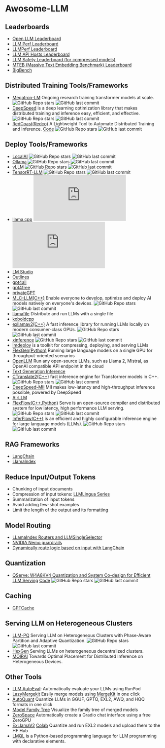 # Awosome-LLM
## Leaderboards
- [Open LLM Leaderboard](https://huggingface.co/spaces/HuggingFaceH4/open_llm_leaderboard)
- [LLM Perf Leaderboard](https://huggingface.co/spaces/optimum/llm-perf-leaderboard)
- [LLMPerf Leaderboard](https://github.com/ray-project/llmperf-leaderboard)
- [LLM API Hosts Leaderboard](https://artificialanalysis.ai/leaderboards/hosts)
- [LLM Safety Leaderboard (for compressed models)](https://huggingface.co/spaces/AI-Secure/llm-trustworthy-leaderboard)
- [MTEB (Massive Text Embedding Benchmark) Leaderboard](https://huggingface.co/spaces/mteb/leaderboard)
- [BigBench](https://github.com/google/BIG-bench)

## Distributed Training Tools/Frameworks
- [Megatron-LM](https://github.com/NVIDIA/Megatron-LM) Ongoing research training transformer models at scale.  ![GitHub Repo stars](https://img.shields.io/github/stars/NVIDIA/Megatron-LM) ![GitHub last commit](https://img.shields.io/github/last-commit/NVIDIA/Megatron-LM)
- [DeepSpeed](https://github.com/microsoft/DeepSpeed) is a deep learning optimization library that makes distributed training and inference easy, efficient, and effective.  ![GitHub Repo stars](https://img.shields.io/github/stars/microsoft/DeepSpeed) ![GitHub last commit](https://img.shields.io/github/last-commit/microsoft/DeepSpeed)
- [RedCoast(Redco)](https://arxiv.org/pdf/2310.16355) A Lightweight Tool to Automate Distributed Training and Inference. [Code](https://github.com/tanyuqian/redco)  ![GitHub Repo stars](https://img.shields.io/github/stars/tanyuqian/redco) ![GitHub last commit](https://img.shields.io/github/last-commit/tanyuqian/redco)

## Deploy Tools/Frameworks
- [LocalAI](https://github.com/mudler/LocalAI) ![GitHub Repo stars](https://img.shields.io/github/stars/mudler/LocalAI) ![GitHub last commit](https://img.shields.io/github/last-commit/mudler/LocalAI)
- [Ollama](https://github.com/ollama/ollama) ![GitHub Repo stars](https://img.shields.io/github/stars/ollama/ollama) ![GitHub last commit](https://img.shields.io/github/last-commit/ollama/ollama)
- [vLLM](https://github.com/vllm-project/vllm) ![GitHub Repo stars](https://img.shields.io/github/stars/vllm-project/vllm) ![GitHub last commit](https://img.shields.io/github/last-commit/vllm-project/vllm)
- [TensorRT-LLM](https://github.com/NVIDIA/TensorRT-LLM) ![GitHub Repo stars](https://img.shields.io/github/stars/NVIDIA/TensorRT-LLM) ![GitHub last commit](https://img.shields.io/github/last-commit/NVIDIA/TensorRT-LLM)
- [llama.cpp](https://github.com/ggerganov/llama.cpp) ![GitHub Repo stars](https://img.shields.io/github/stars/ggerganov/llama.cpp) ![GitHub last commit](https://img.shields.io/github/last-commit/ggerganov/llama.cpp)
- [LM Studio](https://github.com/lmstudio-ai) 
- [Outlines](https://github.com/outlines-dev/outlines)
- [gpt4all](https://github.com/nomic-ai/gpt4all)
- [gpt4free](https://github.com/xtekky/gpt4free)
- [privateGPT](https://github.com/imartinez/privateGPT)
- [MLC-LLM(C++)](https://github.com/mlc-ai/mlc-llm) Enable everyone to develop, optimize and deploy AI models natively on everyone's devices. ![GitHub Repo stars](https://img.shields.io/github/stars/mlc-ai/mlc-llm) ![GitHub last commit](https://img.shields.io/github/last-commit/mlc-ai/mlc-llm)
- [llamafile](https://github.com/Mozilla-Ocho/llamafile) Distribute and run LLMs with a single file
- [koboldcpp](https://github.com/LostRuins/koboldcpp)
- [exllamav2(C++)](https://github.com/turboderp/exllamav2) A fast inference library for running LLMs locally on modern consumer-class GPUs. ![GitHub Repo stars](https://img.shields.io/github/stars/turboderp/exllamav2) ![GitHub last commit](https://img.shields.io/github/last-commit/turboderp/exllamav2)
- [xinference](https://github.com/xorbitsai/inference) ![GitHub Repo stars](https://img.shields.io/github/stars/xorbitsai/inference) ![GitHub last commit](https://img.shields.io/github/last-commit/xorbitsai/inference)
- [lmdeploy](https://github.com/InternLM/lmdeploy) is a toolkit for compressing, deploying, and serving LLMs
- [FlexGen(Python)](https://github.com/FMInference/FlexGen) Running large language models on a single GPU for throughput-oriented scenarios
- [OpenLLM](https://github.com/bentoml/OpenLLM) Run any open-source LLMs, such as Llama 2, Mistral, as OpenAI compatible API endpoint in the cloud
- [Text Generation Inference](https://github.com/huggingface/text-generation-inference)
- [CTranslate2(C++)](https://github.com/OpenNMT/CTranslate2) fast inference engine for Transformer models in C++. ![GitHub Repo stars](https://img.shields.io/github/stars/OpenNMT/CTranslate2) ![GitHub last commit](https://img.shields.io/github/last-commit/OpenNMT/CTranslate2)
- [DeepSpeed-MII](https://github.com/microsoft/DeepSpeed-MII) MII makes low-latency and high-throughput inference possible, powered by DeepSpeed
- [AirLLM](https://github.com/lyogavin/Anima/tree/main/air_llm)
- [FlexFlow(C++,Python)](https://github.com/flexflow/FlexFlow) Serve is an open-source compiler and distributed system for low latency, high performance LLM serving. ![GitHub Repo stars](https://img.shields.io/github/stars/flexflow/FlexFlow) ![GitHub last commit](https://img.shields.io/github/last-commit/flexflow/FlexFlow)
- [InferFlow(C++)](https://github.com/inferflow/inferflow) is an efficient and highly configurable inference engine for large language models (LLMs). ![GitHub Repo stars](https://img.shields.io/github/stars/inferflow/inferflow) ![GitHub last commit](https://img.shields.io/github/last-commit/inferflow/inferflow)


## RAG Frameworks
- [LangChain](https://github.com/langchain-ai/langchain)
- [LlamaIndex](https://github.com/run-llama/llama_index)

## Reduce Input/Output Tokens
- Chunking of input documents
- Compression of input tokens: [LLMLingua Series](https://llmlingua.com/)
- Summarization of input tokens
- Avoid adding few-shot examples
- Limit the length of the output and its formatting

## Model Routing
- [LLamaIndex Routers and LLMSingleSelector](https://docs.llamaindex.ai/en/latest/module_guides/querying/router/#using-selector-as-a-standalone-module)
- [NVIDIA Nemo guardrails](https://github.com/NVIDIA/NeMo-Guardrails)
- [Dynamically route logic based on input with LangChain](https://python.langchain.com/docs/expression_language/how_to/routing)

## Quantization
- [QServe: W4A8KV4 Quantization and System Co-design for Efficient LLM Serving](https://arxiv.org/pdf/2405.04532) [Code](https://github.com/mit-han-lab/qserve) ![GitHub Repo stars](https://img.shields.io/github/stars/mit-han-lab/qserve) ![GitHub last commit](https://img.shields.io/github/last-commit/mit-han-lab/qserve)

## Caching
- [GPTCache](https://github.com/zilliztech/GPTCache)
  
## Serving LLM on Heterogeneous Clusters
- [LLM-PQ](https://github.com/tonyzhao-jt/LLM-PQ) Serving LLM on Heterogeneous Clusters with Phase-Aware Partition and Adaptive Quantization.  ![GitHub Repo stars](https://img.shields.io/github/stars/tonyzhao-jt/LLM-PQ) ![GitHub last commit](https://img.shields.io/github/last-commit/tonyzhao-jt/LLM-PQ)
- [HexGen](https://github.com/zhenyutiancandy/HexGen) Serving LLMs on heterogeneous decentralized clusters.
- [MOIRAI](https://github.com/moirai-placement/moirai) Towards Optimal Placement for Distributed Inference on Heterogeneous Devices.

## Other Tools
- [LLM AutoEval](https://github.com/mlabonne/llm-autoeval): Automatically evaluate your LLMs using RunPod
- [LazyMergekit](https://colab.research.google.com/drive/1obulZ1ROXHjYLn6PPZJwRR6GzgQogxxb?usp=sharing) Easily merge models using [MergeKit](https://github.com/arcee-ai/mergekit) in one click
- [AutoQuant](https://colab.research.google.com/drive/1b6nqC7UZVt8bx4MksX7s656GXPM-eWw4?usp=sharing)    Quantize LLMs in GGUF, GPTQ, EXL2, AWQ, and HQQ formats in one click
- [Model Family Tree](https://colab.research.google.com/drive/1s2eQlolcI1VGgDhqWIANfkfKvcKrMyNr?usp=sharing)    Visualize the family tree of merged models
- [ZeroSpace](https://colab.research.google.com/drive/1LcVUW5wsJTO2NGmozjji5CkC--646LgC)    Automatically create a Gradio chat interface using a free ZeroGPU
- [ExLlamaV2](https://github.com/turboderp/exllamav2) [Colab](https://colab.research.google.com/drive/1yrq4XBlxiA0fALtMoT2dwiACVc77PHou?usp=sharing) Quantize and run EXL2 models and upload them to the HF Hub
- [LMQL](https://lmql.ai/docs/language/overview.html) is a Python-based programming language for LLM programming with declarative elements.
